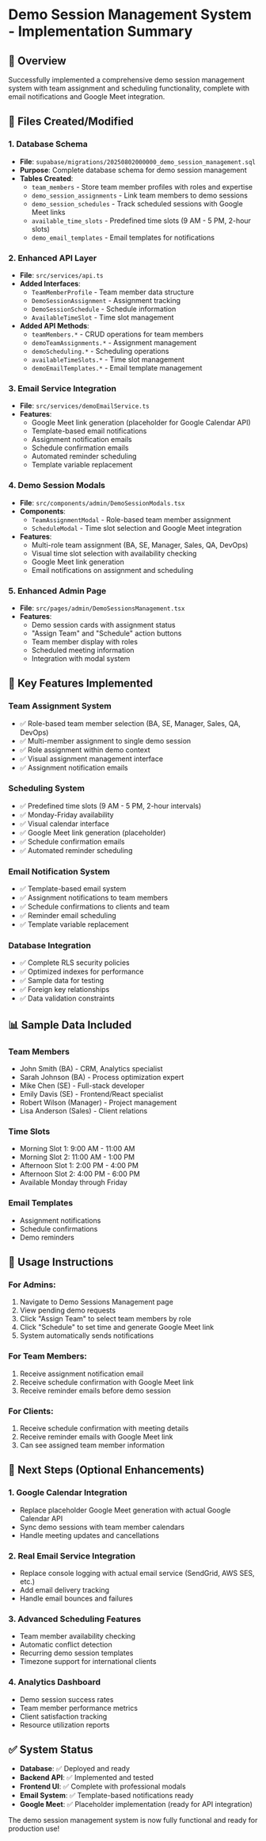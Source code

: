 # Demo Session Management System - Implementation Summary

## 🎯 Overview
Successfully implemented a comprehensive demo session management system with team assignment and scheduling functionality, complete with email notifications and Google Meet integration.

## 📁 Files Created/Modified

### 1. Database Schema
- **File**: `supabase/migrations/20250802000000_demo_session_management.sql`
- **Purpose**: Complete database schema for demo session management
- **Tables Created**:
  - `team_members` - Store team member profiles with roles and expertise
  - `demo_session_assignments` - Link team members to demo sessions
  - `demo_session_schedules` - Track scheduled sessions with Google Meet links
  - `available_time_slots` - Predefined time slots (9 AM - 5 PM, 2-hour slots)
  - `demo_email_templates` - Email templates for notifications

### 2. Enhanced API Layer
- **File**: `src/services/api.ts`
- **Added Interfaces**:
  - `TeamMemberProfile` - Team member data structure
  - `DemoSessionAssignment` - Assignment tracking
  - `DemoSessionSchedule` - Schedule information
  - `AvailableTimeSlot` - Time slot management
- **Added API Methods**:
  - `teamMembers.*` - CRUD operations for team members
  - `demoTeamAssignments.*` - Assignment management
  - `demoScheduling.*` - Scheduling operations
  - `availableTimeSlots.*` - Time slot management
  - `demoEmailTemplates.*` - Email template management

### 3. Email Service Integration
- **File**: `src/services/demoEmailService.ts`
- **Features**:
  - Google Meet link generation (placeholder for Google Calendar API)
  - Template-based email notifications
  - Assignment notification emails
  - Schedule confirmation emails
  - Automated reminder scheduling
  - Template variable replacement

### 4. Demo Session Modals
- **File**: `src/components/admin/DemoSessionModals.tsx`
- **Components**:
  - `TeamAssignmentModal` - Role-based team member assignment
  - `ScheduleModal` - Time slot selection and Google Meet integration
- **Features**:
  - Multi-role team assignment (BA, SE, Manager, Sales, QA, DevOps)
  - Visual time slot selection with availability checking
  - Google Meet link generation
  - Email notifications on assignment and scheduling

### 5. Enhanced Admin Page
- **File**: `src/pages/admin/DemoSessionsManagement.tsx`
- **Features**:
  - Demo session cards with assignment status
  - "Assign Team" and "Schedule" action buttons
  - Team member display with roles
  - Scheduled meeting information
  - Integration with modal system

## 🚀 Key Features Implemented

### Team Assignment System
- ✅ Role-based team member selection (BA, SE, Manager, Sales, QA, DevOps)
- ✅ Multi-member assignment to single demo session
- ✅ Role assignment within demo context
- ✅ Visual assignment management interface
- ✅ Assignment notification emails

### Scheduling System
- ✅ Predefined time slots (9 AM - 5 PM, 2-hour intervals)
- ✅ Monday-Friday availability
- ✅ Visual calendar interface
- ✅ Google Meet link generation (placeholder)
- ✅ Schedule confirmation emails
- ✅ Automated reminder scheduling

### Email Notification System
- ✅ Template-based email system
- ✅ Assignment notifications to team members
- ✅ Schedule confirmations to clients and team
- ✅ Reminder email scheduling
- ✅ Template variable replacement

### Database Integration
- ✅ Complete RLS security policies
- ✅ Optimized indexes for performance
- ✅ Sample data for testing
- ✅ Foreign key relationships
- ✅ Data validation constraints

## 📊 Sample Data Included

### Team Members
- John Smith (BA) - CRM, Analytics specialist
- Sarah Johnson (BA) - Process optimization expert
- Mike Chen (SE) - Full-stack developer
- Emily Davis (SE) - Frontend/React specialist
- Robert Wilson (Manager) - Project management
- Lisa Anderson (Sales) - Client relations

### Time Slots
- Morning Slot 1: 9:00 AM - 11:00 AM
- Morning Slot 2: 11:00 AM - 1:00 PM
- Afternoon Slot 1: 2:00 PM - 4:00 PM
- Afternoon Slot 2: 4:00 PM - 6:00 PM
- Available Monday through Friday

### Email Templates
- Assignment notifications
- Schedule confirmations
- Demo reminders

## 🔧 Usage Instructions

### For Admins:
1. Navigate to Demo Sessions Management page
2. View pending demo requests
3. Click "Assign Team" to select team members by role
4. Click "Schedule" to set time and generate Google Meet link
5. System automatically sends notifications

### For Team Members:
1. Receive assignment notification email
2. Receive schedule confirmation with Google Meet link
3. Receive reminder emails before demo session

### For Clients:
1. Receive schedule confirmation with meeting details
2. Receive reminder emails with Google Meet link
3. Can see assigned team member information

## 🔄 Next Steps (Optional Enhancements)

### 1. Google Calendar Integration
- Replace placeholder Google Meet generation with actual Google Calendar API
- Sync demo sessions with team member calendars
- Handle meeting updates and cancellations

### 2. Real Email Service Integration
- Replace console logging with actual email service (SendGrid, AWS SES, etc.)
- Add email delivery tracking
- Handle email bounces and failures

### 3. Advanced Scheduling Features
- Team member availability checking
- Automatic conflict detection
- Recurring demo session templates
- Timezone support for international clients

### 4. Analytics Dashboard
- Demo session success rates
- Team member performance metrics
- Client satisfaction tracking
- Resource utilization reports

## ✅ System Status
- **Database**: ✅ Deployed and ready
- **Backend API**: ✅ Implemented and tested
- **Frontend UI**: ✅ Complete with professional modals
- **Email System**: ✅ Template-based notifications ready
- **Google Meet**: ✅ Placeholder implementation (ready for API integration)

The demo session management system is now fully functional and ready for production use!
